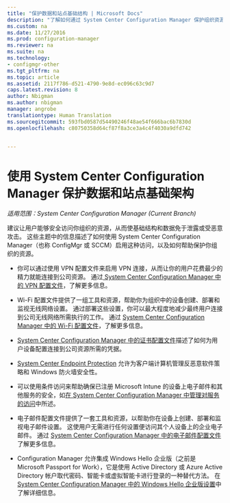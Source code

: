 ```yaml
---
title: "保护数据和站点基础结构 | Microsoft Docs"
description: "了解如何通过 System Center Configuration Manager 保护组织资源免遭泄露或恶意攻击。"
ms.custom: na
ms.date: 11/27/2016
ms.prod: configuration-manager
ms.reviewer: na
ms.suite: na
ms.technology:
- configmgr-other
ms.tgt_pltfrm: na
ms.topic: article
ms.assetid: 2117f786-d521-4790-9e8d-ec096c63c9d7
caps.latest.revision: 8
author: Nbigman
ms.author: nbigman
manager: angrobe
translationtype: Human Translation
ms.sourcegitcommit: 593fbd0587d54490246f48ae54f666bac6b7830d
ms.openlocfilehash: c80750358d64cf87f8a3ce3a4c4f4030a9dfd742


---
```

# <a name="protect-data-and-site-infrastructure-with-system-center-configuration-manager"></a>使用 System Center Configuration Manager 保护数据和站点基础架构

*适用范围：System Center Configuration Manager (Current Branch)*


建议让用户能够安全访问你组织的资源，从而使基础结构和数据免于泄露或受恶意攻击。 这些主题中的信息描述了如何使用 System Center Configuration Manager（也称 ConfigMgr 或 SCCM）启用这种访问，以及如何帮助保护你组织的资源。  

-   你可以通过使用 VPN 配置文件来启用 VPN 连接，从而让你的用户花费最少的精力就能连接到公司资源。 通过[ System Center Configuration Manager 中的 VPN 配置文件](../deploy-use/vpn-profiles.md)，了解更多信息。  

-   Wi-Fi 配置文件提供了一组工具和资源，帮助你为组织中的设备创建、部署和监视无线网络设置。 通过部署这些设置，你可以最大程度地减少最终用户连接到公司无线网络所需执行的工作。 通过 [System Center Configuration Manager 中的 Wi-Fi 配置文件](../deploy-use/introduction-to-wifi-profiles.md)，了解更多信息。  

-   [System Center Configuration Manager 中的证书配置文件](../deploy-use/introduction-to-certificate-profiles.md)描述了如何为用户设备配置连接到公司资源所需的凭据。  

-   [System Center Endpoint Protection](../deploy-use/endpoint-protection.md) 允许为客户端计算机管理反恶意软件策略和 Windows 防火墙安全性。  

-   可以使用条件访问来帮助确保已注册 Microsoft Intune 的设备上电子邮件和其他服务的安全，如[在 System Center Configuration Manager 中管理对服务的访问](../deploy-use/manage-access-to-services.md)中所述。  

-   电子邮件配置文件提供了一套工具和资源，以帮助你在设备上创建、部署和监视电子邮件设置。 这使用户无需进行任何设置便访问其个人设备上的企业电子邮件。 通过 [System Center Configuration Manager 中的电子邮件配置文件](../deploy-use/introduction-to-email-profiles.md)了解更多信息。  

-   Configuration Manager 允许集成 Windows Hello 企业版（之前是 Microsoft Passport for Work），它是使用 Active Directory 或 Azure Active Directory 帐户取代密码、智能卡或虚拟智能卡进行登录的一种替代方法。 在 [System Center Configuration Manager 中的 Windows Hello 企业版设置](../deploy-use/windows-hello-for-business-settings.md)中了解详细信息。  



<!--HONumber=Dec16_HO3-->


